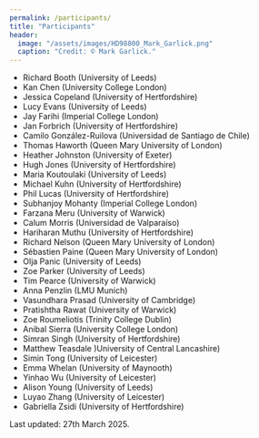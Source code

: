 ```yaml
---
permalink: /participants/
title: "Participants"
header:
  image: "/assets/images/HD98800_Mark_Garlick.png"
  caption: "Credit: © Mark Garlick."
---
```


- Richard Booth (University of Leeds)
- Kan Chen (University College London)
- Jessica Copeland (University of Hertfordshire)
- Lucy Evans (University of Leeds)
- Jay Farihi (Imperial College London)
- Jan Forbrich (University of Hertfordshire)
- Camilo González-Ruilova (Universidad de Santiago de Chile)
- Thomas Haworth (Queen Mary University of London)
- Heather Johnston (University of Exeter)
- Hugh Jones (University of Hertfordshire)
- Maria Koutoulaki (University of Leeds)
- Michael Kuhn (University of Hertfordshire)
- Phil Lucas (University of Hertfordshire)
- Subhanjoy Mohanty (Imperial College London)
- Farzana Meru (University of Warwick)
- Calum Morris (Universidad de Valparaíso)
- Hariharan Muthu (University of Hertfordshire)
- Richard Nelson (Queen Mary University of London)
- Sébastien Paine (Queen Mary University of London)
- Olja Panic (University of Leeds)
- Zoe Parker (University of Leeds)
- Tim Pearce (University of Warwick)
- Anna Penzlin (LMU Munich)
- Vasundhara Prasad (University of Cambridge)
- Pratishtha Rawat (University of Warwick)
- Zoe Roumeliotis (Trinity College Dublin)
- Anibal Sierra (University College London)
- Simran Singh (University of Hertfordshire)
- Matthew  Teasdale )University of Central Lancashire)
- Simin Tong (University of Leicester)
- Emma Whelan (University of Maynooth)
- Yinhao Wu (University of Leicester)
- Alison Young (University of Leeds)
- Luyao Zhang (University of Leicester)
- Gabriella Zsidi (University of Hertfordshire)

Last updated: 27th March 2025.

